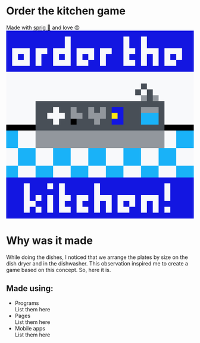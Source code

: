 # Order the kitchen game

Made with [sprig 🌱](https://sprig.hackclub.com/) and love 😍
![thumbnail](https://github.com/mrdarip/order-the-kitchen-game/blob/main/thumbnail.png?raw=true)

# Why was it made

While doing the dishes, I noticed that we arrange the plates by size on the dish dryer and in the dishwasher. This observation inspired me to create a game based on this concept. So, here it is.

## Made using:

- Programs  
List them here
- Pages  
List them here
- Mobile apps  
List them here